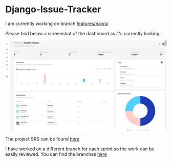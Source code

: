 # Django-Issue-Tracker

I am currently working on branch [features/nav/ui](https://github.com/lmponcio/Django-Issue-Tracker/tree/feature/nav/ui)

Please find below a screenshot of the dashboard as it's currently looking:

<img src="./screenshots/dashboard.jpg" width="700" />

The project SRS can be found [here](./SRS.md)

I have worked on a different branch for each sprint so the work can be easily reviewed. You can find the branches [here](https://github.com/lmponcio/Django-Issue-Tracker/branches)
